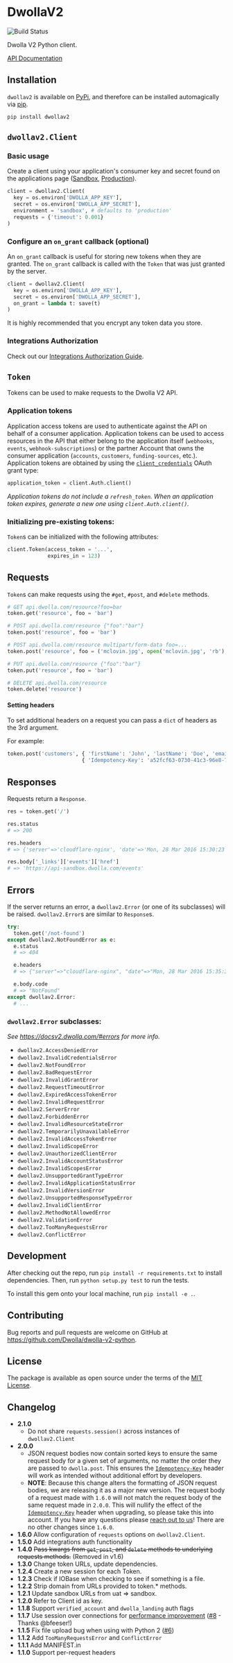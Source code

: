 # DwollaV2

![Build Status](https://travis-ci.org/Dwolla/dwolla-v2-python.svg)

Dwolla V2 Python client.

[API Documentation](https://docsv2.dwolla.com)

## Installation

`dwollav2` is available on [PyPi](https://pypi.python.org/pypi/dwollav2), and therefore can be installed automagically via [pip](https://pip.pypa.io/en/stable/installing/).

```
pip install dwollav2
```

## `dwollav2.Client`

### Basic usage

Create a client using your application's consumer key and secret found on the applications page
([Sandbox][apsandbox], [Production][approd]).

[apsandbox]: https://dashboard-sandbox.dwolla.com/applications
[approd]: https://dashboard.dwolla.com/applications

```python
client = dwollav2.Client(
  key = os.environ['DWOLLA_APP_KEY'],
  secret = os.environ['DWOLLA_APP_SECRET'],
  environment = 'sandbox', # defaults to 'production'
  requests = {'timeout': 0.001}
)
```

### Configure an `on_grant` callback (optional)

An `on_grant` callback is useful for storing new tokens when they are granted. The `on_grant`
callback is called with the `Token` that was just granted by the server.

```python
client = dwollav2.Client(
  key = os.environ['DWOLLA_APP_KEY'],
  secret = os.environ['DWOLLA_APP_SECRET'],
  on_grant = lambda t: save(t)
)
```

It is highly recommended that you encrypt any token data you store.

### Integrations Authorization

Check out our [Integrations Authorization Guide](https://developers.dwolla.com/integrations/authorization).

## `Token`

Tokens can be used to make requests to the Dwolla V2 API.

### Application tokens

Application access tokens are used to authenticate against the API on behalf of a consumer application. Application tokens can be used to access resources in the API that either belong to the application itself (`webhooks`, `events`, `webhook-subscriptions`) or the partner Account that owns the consumer application (`accounts`, `customers`, `funding-sources`, etc.). Application tokens are obtained by using the [`client_credentials`][client_credentials] OAuth grant type:

[client_credentials]: https://tools.ietf.org/html/rfc6749#section-4.4

```python
application_token = client.Auth.client()
```

_Application tokens do not include a `refresh_token`. When an application token expires, generate
a new one using `client.Auth.client()`._

### Initializing pre-existing tokens:

`Token`s can be initialized with the following attributes:

```python
client.Token(access_token = '...',
             expires_in = 123)
```

## Requests

`Token`s can make requests using the `#get`, `#post`, and `#delete` methods.

```python
# GET api.dwolla.com/resource?foo=bar
token.get('resource', foo = 'bar')

# POST api.dwolla.com/resource {"foo":"bar"}
token.post('resource', foo = 'bar')

# POST api.dwolla.com/resource multipart/form-data foo=...
token.post('resource', foo = ('mclovin.jpg', open('mclovin.jpg', 'rb'), 'image/jpeg'))

# PUT api.dwolla.com/resource {"foo":"bar"}
token.put('resource', foo = 'bar')

# DELETE api.dwolla.com/resource
token.delete('resource')
```

#### Setting headers

To set additional headers on a request you can pass a `dict` of headers as the 3rd argument.

For example:

```python
token.post('customers', { 'firstName': 'John', 'lastName': 'Doe', 'email': 'jd@doe.com' },
                        { 'Idempotency-Key': 'a52fcf63-0730-41c3-96e8-7147b5d1fb01' })
```

## Responses

Requests return a `Response`.

```python
res = token.get('/')

res.status
# => 200

res.headers
# => {'server'=>'cloudflare-nginx', 'date'=>'Mon, 28 Mar 2016 15:30:23 GMT', 'content-type'=>'application/vnd.dwolla.v1.hal+json; charset=UTF-8', 'content-length'=>'150', 'connection'=>'close', 'set-cookie'=>'__cfduid=d9dcd0f586c166d36cbd45b992bdaa11b1459179023; expires=Tue, 28-Mar-17 15:30:23 GMT; path=/; domain=.dwolla.com; HttpOnly', 'x-request-id'=>'69a4e612-5dae-4c52-a6a0-2f921e34a88a', 'cf-ray'=>'28ac1f81875941e3-MSP'}

res.body['_links']['events']['href']
# => 'https://api-sandbox.dwolla.com/events'
```

## Errors

If the server returns an error, a `dwollav2.Error` (or one of its subclasses) will be raised.
`dwollav2.Error`s are similar to `Response`s.

```python
try:
  token.get('/not-found')
except dwollav2.NotFoundError as e:
  e.status
  # => 404

  e.headers
  # => {"server"=>"cloudflare-nginx", "date"=>"Mon, 28 Mar 2016 15:35:32 GMT", "content-type"=>"application/vnd.dwolla.v1.hal+json; profile=\"http://nocarrier.co.uk/profiles/vnd.error/\"; charset=UTF-8", "content-length"=>"69", "connection"=>"close", "set-cookie"=>"__cfduid=da1478bfdf3e56275cd8a6a741866ccce1459179332; expires=Tue, 28-Mar-17 15:35:32 GMT; path=/; domain=.dwolla.com; HttpOnly", "access-control-allow-origin"=>"*", "x-request-id"=>"667fca74-b53d-43db-bddd-50426a011881", "cf-ray"=>"28ac270abca64207-MSP"}

  e.body.code
  # => "NotFound"
except dwollav2.Error:
  # ...
```

### `dwollav2.Error` subclasses:

_See https://docsv2.dwolla.com/#errors for more info._

- `dwollav2.AccessDeniedError`
- `dwollav2.InvalidCredentialsError`
- `dwollav2.NotFoundError`
- `dwollav2.BadRequestError`
- `dwollav2.InvalidGrantError`
- `dwollav2.RequestTimeoutError`
- `dwollav2.ExpiredAccessTokenError`
- `dwollav2.InvalidRequestError`
- `dwollav2.ServerError`
- `dwollav2.ForbiddenError`
- `dwollav2.InvalidResourceStateError`
- `dwollav2.TemporarilyUnavailableError`
- `dwollav2.InvalidAccessTokenError`
- `dwollav2.InvalidScopeError`
- `dwollav2.UnauthorizedClientError`
- `dwollav2.InvalidAccountStatusError`
- `dwollav2.InvalidScopesError`
- `dwollav2.UnsupportedGrantTypeError`
- `dwollav2.InvalidApplicationStatusError`
- `dwollav2.InvalidVersionError`
- `dwollav2.UnsupportedResponseTypeError`
- `dwollav2.InvalidClientError`
- `dwollav2.MethodNotAllowedError`
- `dwollav2.ValidationError`
- `dwollav2.TooManyRequestsError`
- `dwollav2.ConflictError`

## Development

After checking out the repo, run `pip install -r requirements.txt` to install dependencies.
Then, run `python setup.py test` to run the tests.

To install this gem onto your local machine, run `pip install -e .`.

## Contributing

Bug reports and pull requests are welcome on GitHub at https://github.com/Dwolla/dwolla-v2-python.

## License

The package is available as open source under the terms of the [MIT License](https://github.com/Dwolla/dwolla-v2-python).

## Changelog

- **2.1.0**
  - Do not share `requests.session()` across instances of `dwollav2.Client`
- **2.0.0**
  - JSON request bodies now contain sorted keys to ensure the same request body for a given set of
    arguments, no matter the order they are passed to `dwolla.post`. This ensures the
    [`Idempotency-Key`][] header will work as intended without additional effort by developers.
  - **NOTE**: Because this change alters the formatting of JSON request bodies, we are releasing it
    as a major new version. The request body of a request made with `1.6.0` will not match the
    request body of the same request made in `2.0.0`. This will nullify the effect of the
    [`Idempotency-Key`][] header when upgrading, so please take this into account.
    If you have any questions please [reach out to us](https://discuss.dwolla.com/)!
    There are no other changes since `1.6.0`.
- **1.6.0** Allow configuration of `requests` options on `dwollav2.Client`.
- **1.5.0** Add integrations auth functionality
- **1.4.0** ~~Pass kwargs from `get`, `post`, and `delete` methods to underlying requests methods.~~ (Removed in v1.6)
- **1.3.0** Change token URLs, update dependencies.
- **1.2.4** Create a new session for each Token.
- **1.2.3** Check if IOBase when checking to see if something is a file.
- **1.2.2** Strip domain from URLs provided to token.\* methods.
- **1.2.1** Update sandbox URLs from uat => sandbox.
- **1.2.0** Refer to Client id as key.
- **1.1.8** Support `verified_account` and `dwolla_landing` auth flags
- **1.1.7** Use session over connections for [performance improvement](http://docs.python-requests.org/en/master/user/advanced/#session-objects) ([#8](https://github.com/Dwolla/dwolla-v2-python/pull/8) - Thanks @bfeeser!)
- **1.1.5** Fix file upload bug when using with Python 2 ([#6](https://github.com/Dwolla/dwolla-v2-python/issues/6))
- **1.1.2** Add `TooManyRequestsError` and `ConflictError`
- **1.1.1** Add MANIFEST.in
- **1.1.0** Support per-request headers

[`idempotency-key`]: https://docs.dwolla.com/#idempotency-key
